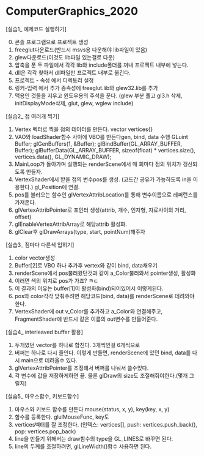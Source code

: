 # ComputerGraphics_2020

[실습1_ 예제코드 실행하기]

0. 콘솔 프로그램으로 프로젝트 생성
1. freeglut다운로드(반드시 msvs용 다운해야 lib파일이 있음)
2. glew다운로드(이것도 lib파일 있는걸로 다운)
3. 압축을 푼 두 파일에서 각각 lib와 include폴더를 꺼내 프로젝트 내부에 넣는다.
4. dll은 각각 찾아서 dll파일만 프로젝트 내부로 옮긴다.
5. 프로젝트 - 속성 에서 디렉토리 설정
6. 링커-입력 에서 추가 종속성에 freeglut.lib와 glew32.lib를 추가
7. 맥용인 것들을 지우고 윈도우용의 주석을 푼다.
(glew 부분 풀고 gl3.h 삭제, initDisplayMode삭제, glut, glew, wglew include)


[실습2_ 점 여러개 찍기]

1. Vertex 벡터로 찍을 점의 데이터를 만든다. vector<float> vertices{}
2. VAO와 loadShader함수 사이에 VBO를 만든다gen, bind, data 수행
GLuint Buffer;
glGenBuffers(1, &Buffer);
glBindBuffer(GL_ARRAY_BUFFER, Buffer); 
glBufferData(GL_ARRAY_BUFFER, sizeof(float) * vertices.size(), vertices.data(), GL_DYNAMIC_DRAW); 
3. MainLoop가 돌아가며 실행되는 renderScene에서 매 회마다 점의 위치가 갱신되도록 만들자.
4. VertexShader에서 받을 점의 변수pos를 생성. (코드간 공유가 가능하도록 in을 이용한다.) gl_Position에 연결.
5. pos를 불러오는 함수인 glVertexAttribLocation를 통해 변수이름으로 레퍼런스를 가져온다.
6. glVertexAttribPointer로 포인터 생성(attrib, 개수, 인자형, 자료사이의 거리, offset)
7. glEnableVertexAttribArray로 해당attrib 활성화.
8. glClear후 glDrawArrays(type, start, pointNum)해주자 


[실습3_ 점마다 다른색 입히기]

1. color vector생성
2. Buffer[2]로 VBO 하나 추가후 vertex와 같이 bind, data채우기
3. renderScene에서 pos불러왔던것과 같이 a_Color불러와서 pointer생성, 활성화
4. 이러면 색의 위치로 pos가 가죠? ㅋㄷ
5. 이 결과의 이유는 buffer[1]이 활성화(bind)되어있어서 이렇게된다.
6. pos와 color각각 맞춰주려면 해당코드(bind, data)를 renderScene로 데려와야한다.
7. VertexShader에 out v_Color를 추가하고 a_Color와 연결해주고, FragmentShader에 반드시 같은 이름의 out변수를 만들어준다.


[실습4_ interleaved buffer 활용]

1. 두개였던 vector를 하나로 합친다. 3개씩인걸 6개씩으로
2. 버퍼는 하나로 다시 줄인다. 이렇게 만들면, renderScene에 있던 bind, data를 다시 main으로 데려올수 있다.
3. glVertexAttribPointer를 조정해서 버퍼를 나눠서 쓸수있다.
4. 각 변수에 값을 저장하게하면 끝. 물론 glDraw의 size도 조절해줘야한다.(몇개 그릴지)


[실습5_ 마우스함수, 키보드함수]

1. 마우스와 키보드 함수를 만든다 mouse(status, x, y), key(key, x, y)
2. 함수를 등록한다. glulMouseFunc, key도
3. vertices벡터를 잘 조정한다. (인덱스: vertices[], push: vertices.push_back(), pop: vertices.pop_back)
4. line을 만들기 위해서는 draw함수의 type을 GL_LINES로 바꾸면 된다.
5. line의 두께를 조절하려면, glLineWidth()함수 사용하면 된다.